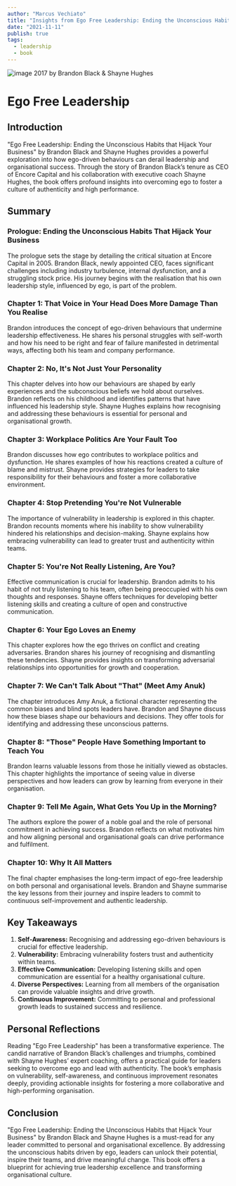 ```yaml
---
author: "Marcus Vechiato"
title: "Insights from Ego Free Leadership: Ending the Unconscious Habits that Hijack Your Business"
date: "2021-11-11"
publish: true
tags: 
  - leadership
  - book
--- 
```

 ![image](/obsidian/ego_free_leadership.jpg)
2017 by Brandon Black & Shayne Hughes
# Ego Free Leadership

## Introduction

"Ego Free Leadership: Ending the Unconscious Habits that Hijack Your Business" by Brandon Black and Shayne Hughes provides a powerful exploration into how ego-driven behaviours can derail leadership and organisational success. Through the story of Brandon Black’s tenure as CEO of Encore Capital and his collaboration with executive coach Shayne Hughes, the book offers profound insights into overcoming ego to foster a culture of authenticity and high performance.

## Summary

### Prologue: Ending the Unconscious Habits That Hijack Your Business

The prologue sets the stage by detailing the critical situation at Encore Capital in 2005. Brandon Black, newly appointed CEO, faces significant challenges including industry turbulence, internal dysfunction, and a struggling stock price. His journey begins with the realisation that his own leadership style, influenced by ego, is part of the problem.

### Chapter 1: That Voice in Your Head Does More Damage Than You Realise

Brandon introduces the concept of ego-driven behaviours that undermine leadership effectiveness. He shares his personal struggles with self-worth and how his need to be right and fear of failure manifested in detrimental ways, affecting both his team and company performance.

### Chapter 2: No, It's Not Just Your Personality

This chapter delves into how our behaviours are shaped by early experiences and the subconscious beliefs we hold about ourselves. Brandon reflects on his childhood and identifies patterns that have influenced his leadership style. Shayne Hughes explains how recognising and addressing these behaviours is essential for personal and organisational growth.

### Chapter 3: Workplace Politics Are Your Fault Too

Brandon discusses how ego contributes to workplace politics and dysfunction. He shares examples of how his reactions created a culture of blame and mistrust. Shayne provides strategies for leaders to take responsibility for their behaviours and foster a more collaborative environment.

### Chapter 4: Stop Pretending You're Not Vulnerable

The importance of vulnerability in leadership is explored in this chapter. Brandon recounts moments where his inability to show vulnerability hindered his relationships and decision-making. Shayne explains how embracing vulnerability can lead to greater trust and authenticity within teams.

### Chapter 5: You're Not Really Listening, Are You?

Effective communication is crucial for leadership. Brandon admits to his habit of not truly listening to his team, often being preoccupied with his own thoughts and responses. Shayne offers techniques for developing better listening skills and creating a culture of open and constructive communication.

### Chapter 6: Your Ego Loves an Enemy

This chapter explores how the ego thrives on conflict and creating adversaries. Brandon shares his journey of recognising and dismantling these tendencies. Shayne provides insights on transforming adversarial relationships into opportunities for growth and cooperation.

### Chapter 7: We Can't Talk About "That" (Meet Amy Anuk)

The chapter introduces Amy Anuk, a fictional character representing the common biases and blind spots leaders have. Brandon and Shayne discuss how these biases shape our behaviours and decisions. They offer tools for identifying and addressing these unconscious patterns.

### Chapter 8: "Those" People Have Something Important to Teach You

Brandon learns valuable lessons from those he initially viewed as obstacles. This chapter highlights the importance of seeing value in diverse perspectives and how leaders can grow by learning from everyone in their organisation.

### Chapter 9: Tell Me Again, What Gets You Up in the Morning?

The authors explore the power of a noble goal and the role of personal commitment in achieving success. Brandon reflects on what motivates him and how aligning personal and organisational goals can drive performance and fulfilment.

### Chapter 10: Why It All Matters

The final chapter emphasises the long-term impact of ego-free leadership on both personal and organisational levels. Brandon and Shayne summarise the key lessons from their journey and inspire leaders to commit to continuous self-improvement and authentic leadership.

## Key Takeaways

1. **Self-Awareness:** Recognising and addressing ego-driven behaviours is crucial for effective leadership.
2. **Vulnerability:** Embracing vulnerability fosters trust and authenticity within teams.
3. **Effective Communication:** Developing listening skills and open communication are essential for a healthy organisational culture.
4. **Diverse Perspectives:** Learning from all members of the organisation can provide valuable insights and drive growth.
5. **Continuous Improvement:** Committing to personal and professional growth leads to sustained success and resilience.

## Personal Reflections

Reading "Ego Free Leadership" has been a transformative experience. The candid narrative of Brandon Black’s challenges and triumphs, combined with Shayne Hughes’ expert coaching, offers a practical guide for leaders seeking to overcome ego and lead with authenticity. The book’s emphasis on vulnerability, self-awareness, and continuous improvement resonates deeply, providing actionable insights for fostering a more collaborative and high-performing organisation.

## Conclusion

"Ego Free Leadership: Ending the Unconscious Habits that Hijack Your Business" by Brandon Black and Shayne Hughes is a must-read for any leader committed to personal and organisational excellence. By addressing the unconscious habits driven by ego, leaders can unlock their potential, inspire their teams, and drive meaningful change. This book offers a blueprint for achieving true leadership excellence and transforming organisational culture.
